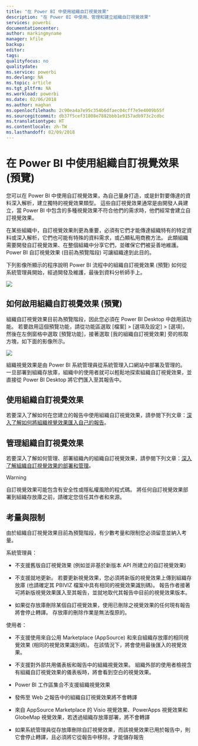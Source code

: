 ```yaml
---
title: "在 Power BI 中使用組織自訂視覺效果"
description: "在 Power BI 中使用、管理和建立組織自訂視覺效果"
services: powerbi
documentationcenter: 
author: markingmyname
manager: kfile
backup: 
editor: 
tags: 
qualityfocus: no
qualitydate: 
ms.service: powerbi
ms.devlang: NA
ms.topic: article
ms.tgt_pltfrm: NA
ms.workload: powerbi
ms.date: 02/06/2018
ms.author: maghan
ms.openlocfilehash: 2c90ea4a7e95c354b6dfaec04cff7e5e4009b55f
ms.sourcegitcommit: db37f5cef31808e7882bbb1e9157adb973c2cdbc
ms.translationtype: HT
ms.contentlocale: zh-TW
ms.lasthandoff: 02/09/2018
---
```

# <a name="using-organization-custom-visuals-in-power-bi-preview"></a>在 Power BI 中使用組織自訂視覺效果 (預覽)

您可以在 Power BI 中使用自訂視覺效果，為自己量身打造，或是針對要傳達的資料深入解析，建立獨特的視覺效果類型。 這些自訂視覺效果通常是由開發人員建立，當 Power BI 中包含的多種視覺效果不符合他們的需求時，他們經常會建立自訂視覺效果。 

在某些組織中，自訂視覺效果則更為重要，必須有它們才能傳達組織特有的特定資料或深入解析，它們也可能有特殊的資料需求，或凸顯私用商務方法。 此類組織需要開發自訂視覺效果、在整個組織中分享它們，並確保它們被妥善地維護。 Power BI 自訂視覺效果 (目前為預覽階段) 可讓組織達到此目的。 

下列影像所顯示的程序說明 Power BI 流程中的組織自訂視覺效果 (預覽) 如何從系統管理員開始，經過開發及維護，最後到資料分析師手上。

![](media/power-bi-custom-visuals-organizational/custom-visual-org-01.jpg)

## <a name="how-to-enable-organizational-custom-visuals-preview"></a>如何啟用組織自訂視覺效果 (預覽)

組織自訂視覺效果目前為預覽階段，因此您必須在 Power BI Desktop 中啟用該功能。 若要啟用這個預覽功能，請從功能區選取 [檔案] > [選項及設定] > [選項]，然後在左側窗格中選取 [預覽功能]，接著選取 [我的組織自訂視覺效果] 旁的核取方塊，如下面的影像所示。

![](media/power-bi-custom-visuals-organizational/custom-visual-org-02.jpg)

組織視覺效果是由 Power BI 系統管理員從系統管理入口網站中部署及管理的。 一旦部署到組織存放庫，組織中的使用者就可以輕鬆地探索組織自訂視覺效果，並直接從 Power BI Desktop 將它們匯入至其報告中。

## <a name="using-organizational-custom-visuals"></a>使用組織自訂視覺效果

若要深入了解如何在您建立的報告中使用組織自訂視覺效果，請參閱下列文章：[深入了解如何將組織視覺效果匯入自己的報告](power-bi-custom-visuals.md)。
 
## <a name="administering-organizational-custom-visuals"></a>管理組織自訂視覺效果

若要深入了解如何管理、部署組織內的組織自訂視覺效果，請參閱下列文章：[深入了解組織自訂視覺效果的部署和管理](https://go.microsoft.com/fwlink/?linkid=866790)。

> [!WARNING]
> 自訂視覺效果可能包含有安全性或隱私權風險的程式碼。 將任何自訂視覺效果部署到組織存放庫之前，請確定您信任其作者和來源。 
> 

## <a name="considerations-and-limitations"></a>考量與限制
 
由於組織自訂視覺效果目前為預覽階段，有少數考量和限制您必須留意並納入考量。
 
系統管理員：

* 不支援舊版自訂視覺效果 (例如並非基於新版本 API 所建立的自訂視覺效果)

* 不支援就地更新。 若要更新視覺效果，您必須將新版的視覺效果上傳到組織存放庫 (也請確定其 PBIVIZ 檔案中具有相同的視覺效果識別碼)。 報告作者接著可將新版視覺效果匯入至其報告，並就地取代其報告中目前的視覺效果版本。

* 如果從存放庫刪除某個自訂視覺效果，使用已刪除之視覺效果的任何現有報告將會停止轉譯。 存放庫的刪除作業是無法復原的。
 
使用者：

* 不支援使用來自公用 Marketplace (AppSource) 和來自組織存放庫的相同視覺效果 (相同的視覺效果識別碼)。 在該情況下，將會使用最後匯入的視覺效果。

* 不支援對外部共用儀表板和報告中的組織視覺效果。 組織外部的使用者檢視含有組織自訂視覺效果的儀表板時，將會看到空白的視覺效果。 

* Power BI 工作區集合不支援組織視覺效果

* 發佈至 Web 之報告中的組織自訂視覺效果將不會轉譯

* 來自 AppSource Marketplace 的 Visio 視覺效果、PowerApps 視覺效果和 GlobeMap 視覺效果，若透過組織存放庫部署，將不會轉譯

* 如果系統管理員從存放庫刪除自訂視覺效果，而該視覺效果已用於報告中，則它會停止轉譯，且必須將它從報告中移除，才能儲存報告